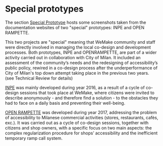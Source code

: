 # Special prototypes

The section [Special Prototype](#heading=h.1f8dyni3vnn1) hosts some screenshots taken from the documentation websites of two "special" prototypes:  INPE and OPEN RAMPETTE.

This two projects are "special" meaning that WeMake community and staff were directly involved in managing the local co-design and development processes. Both prototypes, INPE and OPENRAMPETTE, are part of a wider activity carried out in collaboration with City of Milan. It included an assessment of the community’s needs and the redesigning of accessibility’s public policy, rewired in a co-design process after the underperformance of City of Milan's top down attempt taking place in the previous two years. (see Technical Review for details)

[INPE](#heading=h.nmcrqhiptf61) was mainly developed during year 2016, as a result of a cycle of co-design sessions that took place at WeMake, where citizens were invited to describe anonymously - and therefore find a solution - to the obstacles  they had to face on a daily basis and preventing their well-being.

[OPEN RAMPETTE](#heading=h.w1k8tej6jq9g) was developed during year 2017, addressing the problem of accessibility to Milanese commercial activities (stores, restaurants, cafès, exc.). It was carried out as a cycle of co-design sessions, together with citizens and shop owners, with a specific focus on two main aspects: the complex regularization procedure for shops’ accessibility and the inefficient temporary ramp call system.